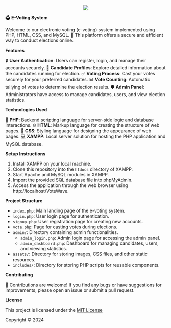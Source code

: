 <p align="center">
<img src="https://github.com/DON2604/VoteWave/assets/89240074/7e4a966b-32ce-4650-acc9-740f65515aaa">
</p>



🗳️ **E-Voting System**

Welcome to our electronic voting (e-voting) system implemented using PHP, HTML, CSS, and MySQL. 🎉 This platform offers a secure and efficient way to conduct elections online.

**Features**

🔒 **User Authentication**: Users can register, login, and manage their accounts securely.
👤 **Candidate Profiles**: Explore detailed information about the candidates running for election.
✅ **Voting Process**: Cast your votes securely for your preferred candidates.
📊 **Vote Counting**: Automatic tallying of votes to determine the election results.
🛡️ **Admin Panel**: Administrators have access to manage candidates, users, and view election statistics.

**Technologies Used**

🔗 **PHP**: Backend scripting language for server-side logic and database interactions.
🌐 **HTML**: Markup language for creating the structure of web pages.
🎨 **CSS**: Styling language for designing the appearance of web pages.
💻 **XAMPP**: Local server solution for hosting the PHP application and MySQL database.

**Setup Instructions**

1. Install XAMPP on your local machine.
2. Clone this repository into the `htdocs` directory of XAMPP.
3. Start Apache and MySQL modules in XAMPP.
4. Import the provided SQL database file into phpMyAdmin.
5. Access the application through the web browser using http://localhost/VoteWave.

**Project Structure**

- `index.php`: Main landing page of the e-voting system.
- `login.php`: User login page for authentication.
- `signup.php`: User registration page for creating new accounts.
- `vote.php`: Page for casting votes during elections.
- `admin/`: Directory containing admin functionalities.
  - `admin_login.php`: Admin login page for accessing the admin panel.
  - `admin_dashboard.php`: Dashboard for managing candidates, users, and viewing statistics.
- `assets/`: Directory for storing images, CSS files, and other static resources.
- `includes/`: Directory for storing PHP scripts for reusable components.

**Contributing**

🚀 Contributions are welcome! If you find any bugs or have suggestions for improvements, please open an issue or submit a pull request.

**License**

This project is licensed under the [MIT License](https://opensource.org/licenses/MIT)

Copyright © 2024

